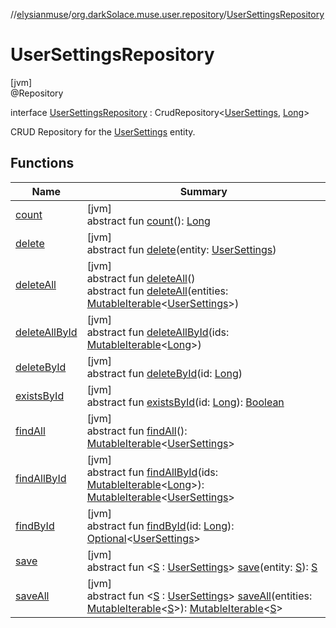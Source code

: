 //[elysianmuse](../../../index.md)/[org.darkSolace.muse.user.repository](../index.md)/[UserSettingsRepository](index.md)

# UserSettingsRepository

[jvm]\
@Repository

interface [UserSettingsRepository](index.md) : CrudRepository&lt;[UserSettings](../../org.darkSolace.muse.user.model/-user-settings/index.md), [Long](https://kotlinlang.org/api/latest/jvm/stdlib/kotlin/-long/index.html)&gt; 

CRUD Repository for the [UserSettings](../../org.darkSolace.muse.user.model/-user-settings/index.md) entity.

## Functions

| Name | Summary |
|---|---|
| [count](index.md#-1347258675%2FFunctions%2F-1216412040) | [jvm]<br>abstract fun [count](index.md#-1347258675%2FFunctions%2F-1216412040)(): [Long](https://kotlinlang.org/api/latest/jvm/stdlib/kotlin/-long/index.html) |
| [delete](index.md#1626245522%2FFunctions%2F-1216412040) | [jvm]<br>abstract fun [delete](index.md#1626245522%2FFunctions%2F-1216412040)(entity: [UserSettings](../../org.darkSolace.muse.user.model/-user-settings/index.md)) |
| [deleteAll](index.md#87931462%2FFunctions%2F-1216412040) | [jvm]<br>abstract fun [deleteAll](index.md#87931462%2FFunctions%2F-1216412040)()<br>abstract fun [deleteAll](index.md#-1031043213%2FFunctions%2F-1216412040)(entities: [MutableIterable](https://kotlinlang.org/api/latest/jvm/stdlib/kotlin.collections/-mutable-iterable/index.html)&lt;[UserSettings](../../org.darkSolace.muse.user.model/-user-settings/index.md)&gt;) |
| [deleteAllById](index.md#897308593%2FFunctions%2F-1216412040) | [jvm]<br>abstract fun [deleteAllById](index.md#897308593%2FFunctions%2F-1216412040)(ids: [MutableIterable](https://kotlinlang.org/api/latest/jvm/stdlib/kotlin.collections/-mutable-iterable/index.html)&lt;[Long](https://kotlinlang.org/api/latest/jvm/stdlib/kotlin/-long/index.html)&gt;) |
| [deleteById](index.md#-1865927624%2FFunctions%2F-1216412040) | [jvm]<br>abstract fun [deleteById](index.md#-1865927624%2FFunctions%2F-1216412040)(id: [Long](https://kotlinlang.org/api/latest/jvm/stdlib/kotlin/-long/index.html)) |
| [existsById](index.md#-1245749783%2FFunctions%2F-1216412040) | [jvm]<br>abstract fun [existsById](index.md#-1245749783%2FFunctions%2F-1216412040)(id: [Long](https://kotlinlang.org/api/latest/jvm/stdlib/kotlin/-long/index.html)): [Boolean](https://kotlinlang.org/api/latest/jvm/stdlib/kotlin/-boolean/index.html) |
| [findAll](index.md#432803092%2FFunctions%2F-1216412040) | [jvm]<br>abstract fun [findAll](index.md#432803092%2FFunctions%2F-1216412040)(): [MutableIterable](https://kotlinlang.org/api/latest/jvm/stdlib/kotlin.collections/-mutable-iterable/index.html)&lt;[UserSettings](../../org.darkSolace.muse.user.model/-user-settings/index.md)&gt; |
| [findAllById](index.md#-2014544349%2FFunctions%2F-1216412040) | [jvm]<br>abstract fun [findAllById](index.md#-2014544349%2FFunctions%2F-1216412040)(ids: [MutableIterable](https://kotlinlang.org/api/latest/jvm/stdlib/kotlin.collections/-mutable-iterable/index.html)&lt;[Long](https://kotlinlang.org/api/latest/jvm/stdlib/kotlin/-long/index.html)&gt;): [MutableIterable](https://kotlinlang.org/api/latest/jvm/stdlib/kotlin.collections/-mutable-iterable/index.html)&lt;[UserSettings](../../org.darkSolace.muse.user.model/-user-settings/index.md)&gt; |
| [findById](index.md#635093510%2FFunctions%2F-1216412040) | [jvm]<br>abstract fun [findById](index.md#635093510%2FFunctions%2F-1216412040)(id: [Long](https://kotlinlang.org/api/latest/jvm/stdlib/kotlin/-long/index.html)): [Optional](https://docs.oracle.com/javase/8/docs/api/java/util/Optional.html)&lt;[UserSettings](../../org.darkSolace.muse.user.model/-user-settings/index.md)&gt; |
| [save](index.md#971126752%2FFunctions%2F-1216412040) | [jvm]<br>abstract fun &lt;[S](index.md#971126752%2FFunctions%2F-1216412040) : [UserSettings](../../org.darkSolace.muse.user.model/-user-settings/index.md)&gt; [save](index.md#971126752%2FFunctions%2F-1216412040)(entity: [S](index.md#971126752%2FFunctions%2F-1216412040)): [S](index.md#971126752%2FFunctions%2F-1216412040) |
| [saveAll](index.md#251482213%2FFunctions%2F-1216412040) | [jvm]<br>abstract fun &lt;[S](index.md#251482213%2FFunctions%2F-1216412040) : [UserSettings](../../org.darkSolace.muse.user.model/-user-settings/index.md)&gt; [saveAll](index.md#251482213%2FFunctions%2F-1216412040)(entities: [MutableIterable](https://kotlinlang.org/api/latest/jvm/stdlib/kotlin.collections/-mutable-iterable/index.html)&lt;[S](index.md#251482213%2FFunctions%2F-1216412040)&gt;): [MutableIterable](https://kotlinlang.org/api/latest/jvm/stdlib/kotlin.collections/-mutable-iterable/index.html)&lt;[S](index.md#251482213%2FFunctions%2F-1216412040)&gt; |
